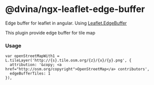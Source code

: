 # @dvina/ngx-leaflet-edge-buffer

Edge buffer for leaflet in angular. Using [Leaflet.EdgeBuffer](https://github.com/TolonUK/Leaflet.EdgeBuffer)

This plugin provide edge buffer for tile map

### Usage

```
var openStreetMapWith1 = L.tileLayer('http://{s}.tile.osm.org/{z}/{x}/{y}.png', {
  attribution: '&copy; <a href="http://osm.org/copyright">OpenStreetMap</a> contributors',
  edgeBufferTiles: 1
}),

```
